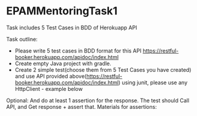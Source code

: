 # EPAMMentoringTask1
Task includes 5 Test Cases in BDD of Herokuapp API

Task outline:

* Please write 5 test cases in BDD format for this API https://restful-booker.herokuapp.com/apidoc/index.html
* Create empty Java project with gradle.
* Create 2 simple test(choose them from 5 Test Cases you have created) and use API provided above(https://restful-booker.herokuapp.com/apidoc/index.html) using junit, please use any HttpClient - example below

Optional: And do at least 1 assertion for the response.
The test should Call API, and Get response + assert that.
Materials for assertions:

